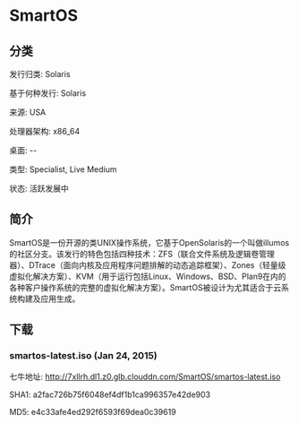 # SmartOS

## 分类

发行归类: Solaris

基于何种发行: Solaris

来源: USA

处理器架构: x86_64

桌面: --

类型: Specialist, Live Medium

状态: 活跃发展中

## 简介

SmartOS是一份开源的类UNIX操作系统，它基于OpenSolaris的一个叫做illumos的社区分支。该发行的特色包括四种技术：ZFS（联合文件系统及逻辑卷管理器）、DTrace（面向内核及应用程序问题排解的动态追踪框架）、Zones（轻量级虚拟化解决方案）、KVM（用于运行包括Linux、Windows、BSD、Plan9在内的各种客户操作系统的完整的虚拟化解决方案）。SmartOS被设计为尤其适合于云系统构建及应用生成。


## 下载

### smartos-latest.iso (Jan 24, 2015)

七牛地址: http://7xllrh.dl1.z0.glb.clouddn.com/SmartOS/smartos-latest.iso

SHA1: a2fac726b75f6048ef4df1b1ca996357e42de903

MD5: e4c33afe4ed292f6593f69dea0c39619